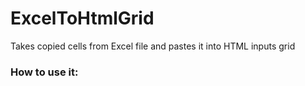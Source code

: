 # ExcelToHtmlGrid
Takes copied cells from Excel file and pastes it into HTML inputs grid

### How to use it:
